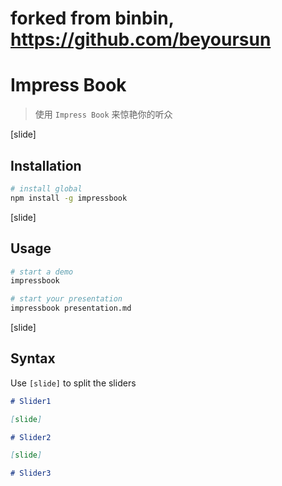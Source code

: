 
# forked from binbin,  https://github.com/beyoursun


# Impress Book

> 使用 `Impress Book` 来惊艳你的听众

[slide]

## Installation

```bash
# install global
npm install -g impressbook
```

[slide]

## Usage

```bash
# start a demo
impressbook

# start your presentation
impressbook presentation.md
```

[slide]

## Syntax

Use `[slide]` to split the sliders

```markdown
# Slider1

[slide] 

# Slider2

[slide] 

# Slider3
```
